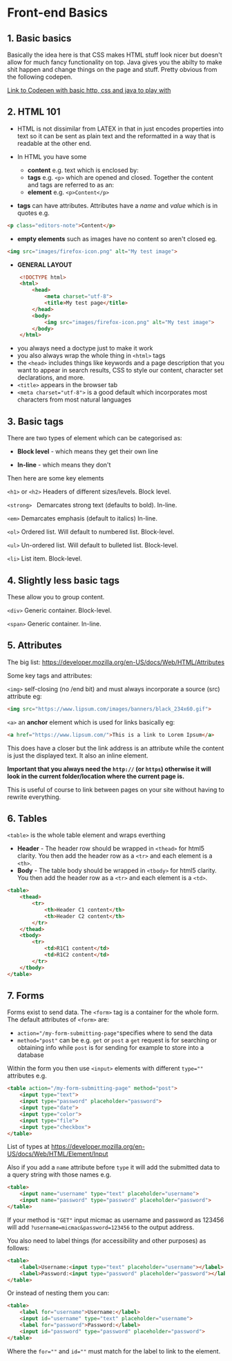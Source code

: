 # Front-end Basics

## 1. Basic basics

Basically the idea here is that CSS makes HTML stuff look nicer but doesn't allow for much fancy functionality on top.  Java gives you the abilty to make shit happen and change things on the page and stuff.  Pretty obvious from the following codepen.

[Link to Codepen with basic http, css and java to play with](https://codepen.io/Colt/pen/WQQVvE)

## 2. HTML 101

* HTML is not dissimilar from LATEX in that in just encodes properties into text so it can be sent as plain text and the reformatted in a way that is readable at the other end.

* In HTML you have some 
    * **content** e.g. text which is enclosed by:
    * **tags** e.g. `<p>` which are opened and closed. Together the content and tags are referred to as an:
    * **element** e.g. `<p>Content</p>`

* **tags** can have attributes. Attributes have a *name* and *value* which is in quotes e.g. 

```html
<p class="editors-note">Content</p>
```   

* **empty elements** such as images have no content so aren't closed eg.

```html
<img src="images/firefox-icon.png" alt="My test image">
```
* **GENERAL LAYOUT**

```html
    <!DOCTYPE html>
    <html>
        <head>
            <meta charset="utf-8">
            <title>My test page</title>
        </head>
        <body>
            <img src="images/firefox-icon.png" alt="My test image">
        </body>
    </html>
```

* you always need a doctype just to make it work
* you also always wrap the whole thing in `<html>` tags
* the `<head>` includes things like keywords and a page description that you want to appear in search results, CSS to style our content, character set declarations, and more.
* `<title>` appears in the browser tab
* `<meta charset="utf-8">` is a good default which incorporates most characters from most natural languages 

## 3. Basic tags

There are two types of element which can be categorised as:

* **Block level** - which means they get their own line

* **In-line** - which means they don't

Then here are some key elements

```<h1>``` or ```<h2>``` Headers of different sizes/levels. Block level.

```<strong> ```
Demarcates strong text (defaults to bold). In-line.

```<em>```
Demarcates emphasis (default to italics) In-line.

```<ol>``` Ordered list. Will default to numbered list. Block-level.

```<ul>``` Un-ordered list. Will default to bulleted list. Block-level.

```<li>``` List item. Block-level.

## 4. Slightly less basic tags

These allow you to group content.

```<div>```
Generic container. Block-level.

```<span>```
Generic container. In-line.


## 5. Attributes

The big list: 
https://developer.mozilla.org/en-US/docs/Web/HTML/Attributes

Some key tags and attributes:

```<img>``` self-closing (no /end bit) and must always incorporate a source (src) attribute eg:

```html
<img src="https://www.lipsum.com/images/banners/black_234x60.gif">
```

```<a>``` an **anchor** element which is used for links basically eg:

```html
<a href="https://www.lipsum.com/">This is a link to Lorem Ipsum</a>
```
This does have a closer but the link address is an attribute while the content is just the displayed text. It also an inline element.

**Important that you always need the ```http://``` (or ```https```) otherwise it will look in the current folder/location where the current page is.**

This is useful of course to link between pages on your site without having to rewrite everything.

## 6. Tables

```<table>``` is the whole table element and wraps everthing

* **Header** - The header row should be wrapped in ```<thead>``` for html5 clarity. You then add the header row as a ```<tr>``` and each element is a ```<th>```.
* **Body** - The table body should be wrapped in ```<tbody>``` for html5 clarity. You then add the header row as a ```<tr>``` and each element is a ```<td>```.

```html
<table>
    <thead>
        <tr>
            <th>Header C1 content</th>
            <th>Header C2 content</th>
        </tr>
    </thead>
    <tbody>
        <tr>
            <td>R1C1 content</td>
            <td>R1C2 content</td>
        </tr>
    </tbody>
</table>
```

## 7. Forms

Forms exist to send data. The ```<form>``` tag is a container for the whole form. The default attributes of ```<form>``` are:

* ```action="/my-form-submitting-page"```specifies where to send the data
* ```method="post"``` can be e.g. ```get``` or ```post``` a ```get``` request is for searching or obtaining info while ```post``` is for sending for example to store into a database

Within the form you then use ```<input>``` elements with different ```type=""``` attributes e.g.

```html
<table action="/my-form-submitting-page" method="post">
    <input type="text">
    <input type="password" placeholder="password">
    <input type="date">
    <input type="color">
    <input type="file">
    <input type="checkbox">
</table>
```
List of types at https://developer.mozilla.org/en-US/docs/Web/HTML/Element/Input

Also if you add a ```name``` attribute before ```type``` it will add the submitted data to a query string with those names e.g.

```html
<table>
    <input name="username" type="text" placeholder="username">
    <input name="password" type="password" placeholder="password">
</table>
```

If your method is ```"GET"``` input micmac as username and password as 123456 will add ```?username=micmac&password=123456``` to the output address.

You also need to label things (for accessibility and other purposes) as follows:

```html
<table>
    <label>Username:<input type="text" placeholder="username"></label>
    <label>Password:<input type="password" placeholder="password"></label>
</table>
```

Or instead of nesting them you can:

```html
<table>
    <label for="username">Username:</label>
    <input id="username" type="text" placeholder="username">
    <label for="password">Password:</label>
    <input id="password" type="password" placeholder="password">
</table>
```

Where the ```for=""``` and ```id=""``` must match for the label to link to the element.